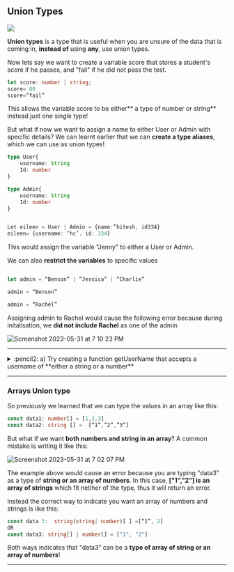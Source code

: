 
## Union Types
![](https://media.giphy.com/media/cIWwi5umxQRNOwrJm4/giphy.gif)

**Union types** is a type that is useful when you are unsure of the data that is coming in, **instead of** using **any**, use union types.

Now lets say we want to create a variable score that stores a student's score if he passes, and "fail" if he did not pass the test.

```typescript
let score: number | string;
score= 80
score=“fail”
```
This allows the variable score to be either** a type of number or string** instead just one single type!

But what if now we want to assign a name to either User or Admin with specific details? We can learnt earlier that we can **create a type aliases**, which we can use as union types! 

```typescript
type User{
	username: String
	Id: number
}

type Admin{
	username: String
	Id: number
}


Let eileen = User | Admin = {name:”hitesh, id334}
eileen= {username: ‘hc’, id: 334}
```

This would assign the variable "Jenny" to either a User or Admin.

We can also **restrict the variables** to specific values 

```typescript

let admin = “Benson” | “Jessica” | “Charlie”

admin = “Benson” 

admin = “Rachel”
```
Assigning admin to Rachel would cause the following error because during initalisation, we **did not include Rachel** as one of the admin

![Screenshot 2023-05-31 at 7 10 23 PM](https://github.com/Eileenpngg/TypeScript-Bonus-Class/assets/77367030/12729fbb-af32-4618-9909-f4c2c482f8c2)

---

<details>
<summary> :pencil2: a) Try creating a function getUserName that accepts a username of **either a string or a number**</summary>
<br>
```typescript
function getUserName(username: number | string){
	return username
}

getUserName(3)
getUserName("Jackson") 
```
This way, either a value of type number and string can be passed in as a parameter into the function as oppose to a single type of value previously
</details>

---
---

<details>
<summary> :pencil2: b) In the getUserName function try to apply a string method to it, do you think its possible? </summary>
<br>
No, you will get an error because there is a potential** the value might be a number**.
	
```typescript
function getUserName(username: number | string){
	const newUserName= username.toLowerCase() 
	return newUserName
}
getUserName(3)
getUserName("Jackson")
```
	
To get around it you can include an **if else statement** 
	
```typescript
function getUserName(username: number | string){
	if(typeof userName === "string"){
	const newUserName= username.toLowerCase() 
	return newUserName
	} else{
	return userName
	}
}
getUserName(3)
getUserName("Jackson")
```	
</details>

---

### Arrays Union type 

So previously we learned that we can type the values in an array like this: 
```typescript
const data1: number[] = [1,2,3]
const data2: string [] =  [“1”,”2”,”3”]
```

But what if we want **both numbers and string in an array**? A common mistake is writing it like this:

![Screenshot 2023-05-31 at 7 02 07 PM](https://github.com/Eileenpngg/TypeScript-Bonus-Class/assets/77367030/23b6014e-4420-4106-8f46-8df35d600c23)

The example above would cause an error because you are typing "data3" as a type of **string or an array of numbers**. In this case, **["1","2"] is an array of strings** which fit netiher of the type, thus it will return an error.

Instead the correct way to indicate you want an array of numbers and strings is like this: 

```typescript
const data 3:  string(string| number)[ ] =[“1”, 2]
OR 
const data3: string[] | number[] = ["1", "2"] 
```
Both ways indicates that "data3" can be a **type of array of string or an array of numbers**!

---
